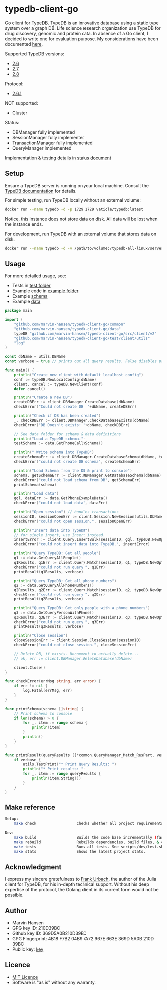 # typedb-client-go

Go client for [TypeDB](https://vaticle.com/typedb). TypeDB is an innovative database using a static type system over a
graph DB. Life science research organization use TypeDB for drug discovery, genomic and protein data. In absence of a Go
client, I decided to write one for evaluation purpose. My considerations have been documented [here](considerations.md).

Supported TypeDB versions:
* [2.6](https://github.com/vaticle/typedb/releases/tag/2.6.4)
* [2.7](https://github.com/vaticle/typedb/releases/tag/2.7.1)
* [2.8](https://github.com/vaticle/typedb/releases/tag/2.8.1)

Protocol: 
* [2.6.1](https://github.com/vaticle/typedb-protocol/releases/tag/2.6.1)

NOT supported:
* Cluster

Status:

* DBManager fully implemented
* SessionManager fully implemented
* TransactionManager fully implemented
* QueryManager implemented

Implementation & testing details in [status document](Status.md)

## Setup

Ensure a TypeDB server is running on your local machine. Consult
the [TypeDB documentation](https://docs.vaticle.com/docs/general/introduction) for details.

For simple testing, run TypeDB locally without an external volume:

```Bash
docker run --name typedb -d -p 1729:1729 vaticle/typedb:latest
```

Notice, this instance does not store data on disk. All data will be lost when the instance ends.

For development, run TypeDB with an external volume that stores data on disk.

```Bash
docker run --name typedb -d -v /path/to/volume:/typedb-all-linux/server/data/ -p 1729:1729 vaticle/typedb:latest
```

## Usage

For more detailed usage, see:

* Tests in [test folder](test/client)
* Example code in [example folder](example)
* Example [schema](data/schema.go)
* Example [data](data/phone_example_data.go)

```Go
package main

import (
	"github.com/marvin-hansen/typedb-client-go/common"
	"github.com/marvin-hansen/typedb-client-go/data"
	typeDB "github.com/marvin-hansen/typedb-client-go/src/client/v2"
	"github.com/marvin-hansen/typedb-client-go/test/client/utils"
	"log"
)

const dbName = utils.DBName
const verbose = true // prints out all query results. False disables printout

func main() {
	println("Create new client with default localhost config")
	conf := typeDB.NewLocalConfig(dbName)
	client, cancel := typeDB.NewClient(conf)
	defer cancel()

	println("Create a new DB")
	createDBErr := client.DBManager.CreateDatabase(dbName)
	checkError("Could not create DB: "+dbName, createDBErr)

	println("Check if DB has been created")
	_, checkDBErr := client.DBManager.CheckDatabaseExists(dbName)
	checkError("DB Doesn't exists: "+dbName, checkDBErr)

	// See data folder for schema & data definitions
	println("Load a TypeDB schema.")
	testSchema := data.GetPhoneCallsSchema()

	println(" Write schema into TypeDB")
	createSchemaErr := client.DBManager.CreateDatabaseSchema(dbName, testSchema)
	checkError("could not create DB schema", createSchemaErr)

	println("Load Schema from the DB & print to console")
	schema, getSchemaErr := client.DBManager.GetDatabaseSchema(dbName)
	checkError("could not load schema from DB", getSchemaErr)
	printSchema(schema)

	println("Load data")
	gql, dataErr := data.GetPhoneExampleData()
	checkError("could not load data", dataErr)

	println("Open session") // bundles transactions
	sessionID, sessionOpenErr := client.Session.NewSession(utils.DbName, common.Session_DATA)
	checkError("could not open session.", sessionOpenErr)

	println("Insert data into TypeDB")
	// for single insert, use Insert instead.
	insertError := client.Query.InsertBulk(sessionID, gql, typeDB.NewOptions())
	checkError("could not insert data into TypeDB.", insertError)

	println("Query TypeDB: Get all people")
	q1 := data.GetQueryAllPeople()
	q1Results, q1Err := client.Query.Match(sessionID, q1, typeDB.NewOptions())
	checkError("could not run query.", q1Err)
	printResult(q1Results, verbose)

	println("Query TypeDB: Get all phone numbers")
	q2 := data.GetQueryAllPhoneNumbers()
	q2Results, q2Err := client.Query.Match(sessionID, q2, typeDB.NewOptions())
	checkError("could not run query.", q2Err)
	printResult(q2Results, verbose)

	println("Query TypeDB: Get only people with a phone numbers")
	q3 := data.GetQueryPersonWithPhone()
	q3Results, q3Err := client.Query.Match(sessionID, q3, typeDB.NewOptions())
	checkError("could not run query.", q3Err)
	printResult(q3Results, verbose)

	println("Close session")
	closeSessionErr := client.Session.CloseSession(sessionID)
	checkError("could not close session.", closeSessionErr)

	// Delete DB, if exists. Uncomment to actually delete...
	// ok, err := client.DBManager.DeleteDatabase(dbName)

	client.Close()
}

func checkError(errMsg string, err error) {
	if err != nil {
		log.Fatal(errMsg, err)
	}
}

func printSchema(schema []string) {
	// Print schema to console
	if len(schema) > 0 {
		for _, item := range schema {
			println(item)
		}
		println()
	}
}

func printResult(queryResults []*common.QueryManager_Match_ResPart, verbose bool) {
	if verbose {
		utils.TestPrint("* Print Query Results: ")
		println("* Print results: ")
		for _, item := range queryResults {
			println(item.String())
		}
	}
}

```

## Make reference

```bash 
Setup: 
    make check                  Checks whether all project requirements are present.
     
Dev: 
    make build                  Builds the code base incrementally (fast).
    make rebuild                Rebuilds dependencies, build files, & code base (slow). Use after go mod changes.
    make tests                  Runs all tests. See scripts/dev/test.sh for details.
    make stats                  Shows the latest project stats. 
```

## Acknowledgment

I express my sincere gratefulness to [Frank Urbach](https://github.com/FrankUrbach), the author of the Julia client for
TypeDB, for his in-depth technical support. Without his deep expertise of the protocol, the Golang client in its current
form would not be possible.

## Author

* Marvin Hansen
* GPG key ID: 210D39BC
* Github key ID: 369D5A0B210D39BC
* GPG Fingerprint: 4B18 F7B2 04B9 7A72 967E 663E 369D 5A0B 210D 39BC
* Public key: [key](pubkey.txt)

## Licence 

* [MIT Licence](LICENSE)
* Software is "as is" without any warranty. 

